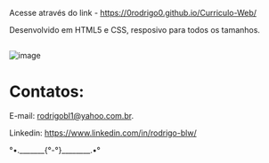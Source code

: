 Acesse através do link - https://0rodrigo0.github.io/Curriculo-Web/

Desenvolvido em HTML5 e CSS, resposivo para todos os tamanhos.
##

![image](https://user-images.githubusercontent.com/87920248/162594888-b0b6bf4a-4b8d-4b3d-a43d-b8f41288bd51.png)

# Contatos:

E-mail: rodrigobl1@yahoo.com.br.

Linkedin: https://www.linkedin.com/in/rodrigo-blw/

°•._______{°-°}________.•°


